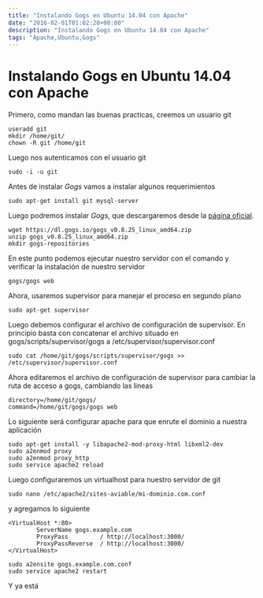 ```yaml
---
title: "Instalando Gogs en Ubuntu 14.04 con Apache"
date: "2016-02-01T01:02:28+00:00"
description: "Instalando Gogs en Ubuntu 14.04 con Apache"
tags: "Apache,Ubuntu,Gogs"
---
```

# Instalando Gogs en Ubuntu 14.04 con Apache 

Primero, como mandan las buenas practicas, creemos un usuario git
```
useradd git
mkdir /home/git/
chown -R git /home/git
```

Luego nos autenticamos con el usuario git
```
sudo -i -u git
```

Antes de instalar *Gogs* vamos a instalar algunos requerimientos

```
sudo apt-get install git mysql-server
```

Luego podremos instalar *Gogs*, que descargaremos desde la [página oficial](https://gogs.io/docs/installation/install_from_binary).

```
wget https://dl.gogs.io/gogs_v0.8.25_linux_amd64.zip
unzip gogs_v0.8.25_linux_amd64.zip
mkdir gogs-repositories
```

En este punto podemos ejecutar nuestro servidor con el comando y verificar la instalación de nuestro servidor

```
gogs/gogs web
```

Ahora, usaremos supervisor para manejar el proceso en segundo plano

```
sudo apt-get supervisor
```

Luego debemos configurar el archivo de configuración de supervisor. En principio basta con concatenar el archivo situado en gogs/scripts/supervisor/gogs a /etc/supervisor/supervisor.conf

```
sudo cat /home/git/gogs/scripts/supervisor/gogs >> /etc/supervisor/supervisor.conf
```

Ahora editaremos el archivo de configuración de supervisor para cambiar la ruta de acceso a gogs, cambiando las lineas 

```
directory=/home/git/gogs/
command=/home/git/gogs/gogs web
```

Lo siguiente será configurar apache para que enrute el dominio a nuestra aplicación

```
sudo apt-get install -y libapache2-mod-proxy-html libxml2-dev
sudo a2enmod proxy
sudo a2enmod proxy_http
sudo service apache2 reload
```

Luego configuraremos un virtualhost para nuestro servidor de git

```
sudo nano /etc/apache2/sites-aviable/mi-dominio.com.conf
```

y agregamos lo siguiente

```
<VirtualHost *:80>
        ServerName gogs.example.com
        ProxyPass         / http://localhost:3000/
        ProxyPassReverse  / http://localhost:3000/
</VirtualHost>
```

```
sudo a2ensite gogs.example.com.conf
sudo service apache2 restart
```

Y ya está

